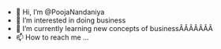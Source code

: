 - 👋 Hi, I’m @PoojaNandaniya
- 👀 I’m interested in doing business
- 🌱 I’m currently learning new concepts of businessÂÂÂÂÂÂÂ
- 📫 How to reach me ...

<!---
PoojaNandaniya/PoojaNandaniya is a ✨ special ✨ repository because its `README.md` (this file) appears on your GitHub profile.
You can click the Preview link to take a look at your changes.
--->
